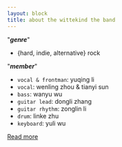 ```yaml
---
layout: block
title: about the wittekind the band
---
```


"***genre***"  

- {hard, indie, alternative} rock

"***member***"  

- `vocal & frontman`: yuqing li
- `vocal`: wenling zhou & tianyi sun
- `bass`: wanyu wu
- `guitar lead`: dongli zhang
- `guitar rhythm`: zonglin li
- `drum`: linke zhu
- `keyboard`: yuli wu
  
[Read more](https://thewittekind.github.io/about)
